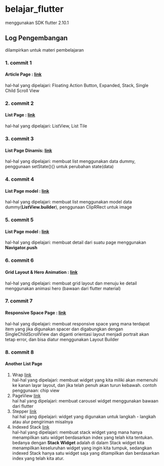 # belajar_flutter
menggunakan SDK flutter 2.10.1  

## Log Pengembangan  
dilampirkan untuk materi pembelajaran  

### 1. commit 1  
#### Article Page : [link](https://github.com/muhammadfarros12/udemy-flutter-app/tree/a537896c5a8bc8d10fbf1f643fc96b96327b39d4)  
hal-hal yang dipelajari: Floating Action Button, Expanded, Stack, Single Child Scroll View  

### 2. commit 2  
#### List Page : [link](https://github.com/muhammadfarros12/udemy-flutter-app/tree/592d77a08a4db78dcff12e7d209e1343763194e3)  
hal-hal yang dipelajari: ListView, List Tile  

### 3. commit 3   
#### List Page Dinamis: [link](https://github.com/muhammadfarros12/udemy-flutter-app/tree/33c1402f15db6761629e84960e884ba89be5a08c)  
hal-hal yang dipelajari: membuat list menggunakan data dummy, penggunaan setState(){} untuk perubahan state(data)  

### 4. commit 4     
#### List Page model : [link](https://github.com/muhammadfarros12/udemy-flutter-app/tree/24f5b1e45fcf0b5d860e95f9553fd25ef740bf11)  
hal-hal yang dipelajari: membuat list menggunakan model data dummy(**ListView.builder**), penggunaan ClipRRect untuk image  

### 5. commit 5     
#### List Page model : [link](https://github.com/muhammadfarros12/udemy-flutter-app/tree/2ce9506d6e37159f6abf6062308869e7d545b676)  
hal-hal yang dipelajari: membuat detail dari suatu page menggunakan **Navigator.push** 

### 6. commit 6     
#### Grid Layout & Hero Animation : [link](https://github.com/muhammadfarros12/udemy-flutter-app/tree/2bc4cc5646a466fd939389b62716a8d556c22974)  
hal-hal yang dipelajari: membuat grid layout dan menuju ke detail menggunakan animasi hero (bawaan dari flutter material)

### 7. commit 7     
#### Responsive Space Page : [link](https://github.com/muhammadfarros12/udemy-flutter-app/tree/3c8f49094336e25da28d80015aa29ddcd4fcf343)  
hal-hal yang dipelajari: membuat responsive space yang mana terdapat item yang jika digunakan spacer dan digabungkan dengan SingleChildScrollView dan diganti orientasi layout menjadi portrait akan tetap error, dan bisa diatur menggunakan Layout Builder   

### 8. commit 8     
#### Another List Page
1. Wrap [link](https://github.com/muhammadfarros12/udemy-flutter-app/tree/49ad42d92038ee298933f0f4e192d7aacde1b8ec)  
hal-hal yang dipelajari: membuat widget yang kita miliki akan memenuhi ke kanan layar layout, dan jika telah penuh akan turun kebawah. contoh penggunaan: chip view   
3. PageView [link](https://github.com/muhammadfarros12/udemy-flutter-app/tree/67f68f0e7f37cb899a6eb4fb49b57b7012959fdb)  
hal hal yang dipelajari: membuat carousel widget menggunakan bawaan dari flutter  
5. Stepper [link](https://github.com/muhammadfarros12/udemy-flutter-app/tree/509c2074be1cfb601d3801c99a07519defe597e8)  
hal hal yang dipelajari: widget yang digunakan untuk langkah - langkah atau alur pengiriman misalnya  
7. Indexed Stack [link](https://github.com/muhammadfarros12/udemy-flutter-app/tree/f1b86f4cfd22b2248da0e007b2dc5dda73f84f81)    
hal-hal yang dipelajari: membuat stack widget yang mana hanya menampilkan satu widget berdasarkan index yang telah kita tentukan. bedanya dengan **Stack Widget** adalah di dalam Stack widget kita menampilkan keseluruhan widget yang ingin kita tumpuk, sedangkan indexed Stack hanya satu widget saja yang ditampilkan dan berdasarkan index yang telah kita atur.  


